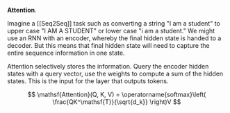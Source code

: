 **Attention**. 

Imagine a [[Seq2Seq]] task such as converting a string "I am a student" to upper case "I AM A STUDENT" or lower case "i am a student." We might use an RNN with an encoder, whereby the final hidden state is handed to a decoder. But this means that final hidden state will need to capture the entire sequence information in one state.

Attention selectively stores the information. Query the encoder hidden states with a query vector, use the weights to compute a sum of the hidden states. This is the input for the layer that outputs tokens.

$$
\mathsf{Attention}(Q, K, V) = \operatorname{softmax}\left( \frac{QK^\mathsf{T}}{\sqrt{d_k}} \right)V
$$